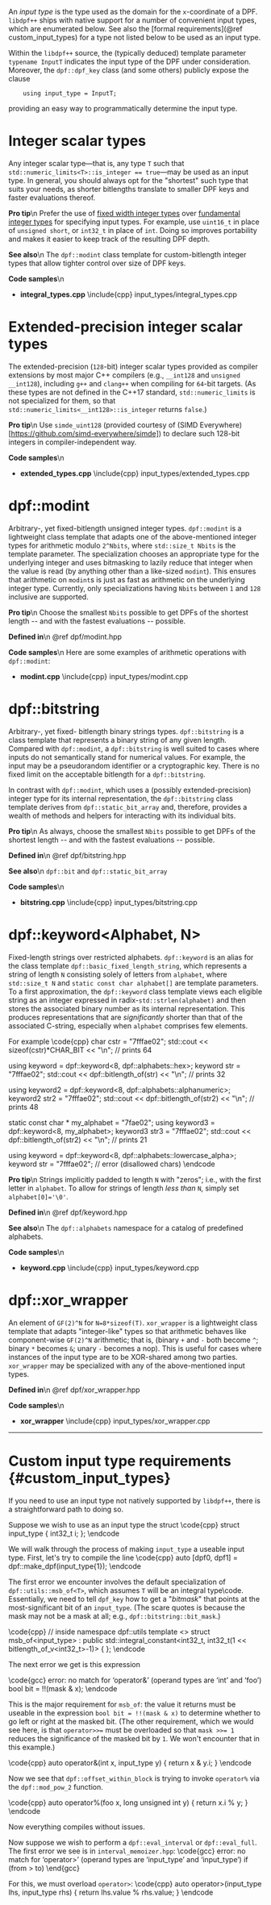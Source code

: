 <!-- # Input Types {#input_types} -->

An *input type* is the type used as the domain for the `x`-coordinate of a
DPF. `libdpf++` ships with native support for a number of convenient input
types, which are enumerated below. See also the [formal requirements](@ref custom_input_types)
for a type not listed below to be used as an input type.

Within the `libdpf++` source, the (typically deduced) template parameter
`typename InputT` indicates the input type of the DPF under consideration.
Moreover, the `dpf::dpf_key` class (and some others) publicly expose the
clause
```
    using input_type = InputT;
```
providing an easy way to programmatically determine the input type.

# Integer scalar types
Any integer scalar type&mdash;that is, any type `T` such that
`std::numeric_limits<T>::is_integer == true`&mdash;may be used as an input
type. In general, you should always opt for the "shortest" such type that
suits your needs, as shorter bitlengths translate to smaller DPF keys and
faster evaluations thereof.

**Pro tip**\n
Prefer the use of [fixed width integer types](https://en.cppreference.com/w/cpp/types/integer)
over [fundamental integer types](https://en.cppreference.com/w/cpp/language/types)
for specifying input types. For example, use `uint16_t` in place of
`unsigned short`, or `int32_t` in place of `int`. Doing so improves
portability and makes it easier to keep track of the resulting DPF depth.

**See also**\n
The `dpf::modint` class template for custom-bitlength integer types that
allow tighter control over size of DPF keys.

**Code samples**\n
<div class="tabbed">

  - <b class="tab-title">integral_types.cpp</b>  \include{cpp} input_types/integral_types.cpp

</div>

# Extended-precision integer scalar types

The extended-precision (`128`-bit) integer scalar types provided as
compiler extensions by most major C++ compilers (e.g.,  `__int128` and `unsigned __int128`), including `g++` and
`clang++` when compiling for `64`-bit targets. (As these types are not
defined in the C++17 standard, `std::numeric_limits` is not specialized 
for them, so that `std::numeric_limits<__int128>::is_integer` returns
`false`.)

**Pro tip**\n
Use `simde_uint128` (provided courtesy of (SIMD Everywhere)[https://github.com/simd-everywhere/simde])
to declare such 128-bit integers in compiler-independent way.

**Code samples**\n
<div class="tabbed">

  - <b class="tab-title">extended_types.cpp</b> \include{cpp} input_types/extended_types.cpp

</div>

# dpf::modint<Nbits>

Arbitrary-, yet fixed-bitlength unsigned integer types. `dpf::modint` is a
lightweight class template that adapts one of the above-mentioned integer
types for arithmetic modulo `2^Nbits`, where `std::size_t Nbits` is the
template parameter. The specialization chooses an appropriate type for
the underlying integer and uses bitmasking to lazily reduce that integer
when the value is read (by anything other than a like-sized `modint`).
This ensures that arithmetic on `modint`s is just as fast as arithmetic on
the underlying integer type. Currently, only specializations having
`Nbits` between `1` and `128` inclusive are supported.

**Pro tip**\n
Choose the smallest `Nbits` possible to get DPFs of the shortest length --
and with the fastest evaluations -- possible.

**Defined in**\n
@ref dpf/modint.hpp

**Code samples**\n
Here are some examples of arithmetic operations with `dpf::modint`:
<div class="tabbed">

  - <b class="tab-title">modint.cpp</b>  \include{cpp} input_types/modint.cpp

</div>

# dpf::bitstring<Nbits>

Arbitrary-, yet fixed- bitlength binary strings types. `dpf::bitstring` is
a class template that represents a binary string of any given length.
Compared with `dpf::modint`, a `dpf::bitstring` is well suited to cases
where inputs do not semantically stand for numerical values. For example,
the input may be a pseudorandom identifier or a cryptographic key. There
is no fixed limit on the acceptable bitlength for a `dpf::bitstring`.

In contrast with `dpf::modint`, which uses a (possibly extended-precision)
integer type for its internal representation, the `dpf::bitstring` class
template derives from `dpf::static_bit_array` and, therefore, provides a
wealth of methods and helpers for interacting with its individual bits.

**Pro tip**\n
As always, choose the smallest `Nbits` possible to get DPFs of the
shortest length -- and with the fastest evaluations -- possible.

**Defined in**\n
@ref dpf/bitstring.hpp

**See also**\n
`dpf::bit` and `dpf::static_bit_array`

**Code samples**\n
<div class="tabbed">

  - <b class="tab-title">bitstring.cpp</b>  \include{cpp} input_types/bitstring.cpp

</div>

# dpf::keyword<Alphabet, N>

Fixed-length strings over restricted alphabets. `dpf::keyword` is an alias
for the class template `dpf::basic_fixed_length_string`, which represents
a string of length `N` consisting solely of letters from
`alphabet`, where `std::size_t N` and `static const char alphabet[]` are
template parameters. To a first approximation, the `dpf::keyword` class
template views each eligible string as an integer expressed in
radix-`std::strlen(alphabet)` and then stores the associated binary number as its
internal representation. This produces representations that are
*significantly* shorter than that of the associated C-string, especially
when `alphabet` comprises few elements.

For example
\code{cpp}
char cstr = "7fffae02";
std::cout << sizeof(cstr)*CHAR_BIT << "\n"; // prints 64

using keyword = dpf::keyword<8, dpf::alphabets::hex>;
keyword str = "7fffae02";
std::cout << dpf::bitlength_of(str) << "\n"; // prints 32

using keyword2 = dpf::keyword<8, dpf::alphabets::alphanumeric>;
keyword2 str2 = "7fffae02";
std::cout << dpf::bitlength_of(str2) << "\n"; // prints 48

static const char * my_alphabet = "7fae02";
using keyword3 = dpf::keyword<8, my_alphabet>;
keyword3 str3 = "7fffae02";
std::cout << dpf::bitlength_of(str2) << "\n"; // prints 21

using keyword = dpf::keyword<8, dpf::alphabets::lowercase_alpha>;
keyword str = "7fffae02";                     // error (disallowed chars)
\endcode

**Pro tip**\n
Strings implicitly padded to length `N` with "zeros"; i.e., with the first
letter in `alphabet`. To allow for strings of length *less than* `N`,
simply set ``alphabet[0]='\0'``.

**Defined in**\n
@ref dpf/keyword.hpp

**See also**\n
The `dpf::alphabets` namespace for a catalog of predefined alphabets.

**Code samples**\n
<div class="tabbed">

  - <b class="tab-title">keyword.cpp</b>  \include{cpp} input_types/keyword.cpp

</div>

# dpf::xor_wrapper<T>

An element of `GF(2)^N` for `N=8*sizeof(T)`. `xor_wrapper` is a
lightweight class template that adapts "integer-like" types so that
arithmetic behaves like component-wise `GF(2)^N` arithmetic; that is,
(binary `+` and `-` both become `^`; binary `*` becomes `&`; unary `-`
becomes a nop). This is useful for cases where instances of the input type
are to be XOR-shared among two parties. `xor_wrapper` may be specialized
with any of the above-mentioned input types.

**Defined in**\n
@ref dpf/xor_wrapper.hpp

**Code samples**\n
<div class="tabbed">

  - <b class="tab-title">xor_wrapper</b>  \include{cpp} input_types/xor_wrapper.cpp

</div>

- - -

# Custom input type requirements {#custom_input_types}

If you need to use an input type not natively supported by `libdpf++`, there
is a straightforward path to doing so.

Suppose we wish to use as an input type the struct
\code{cpp}
struct input_type { int32_t i; };
\endcode

We will walk through the process of making `input_type` a useable input type.
First, let's try to compile the line
\code{cpp}
auto [dpf0, dpf1] = dpf::make_dpf(input_type{1});
\endcode

The first error we encounter involves the default specialization of
`dpf::utils::msb_of<T>`, which assumes `T` will be an integral type\code.
Essentially, we need to tell `dpf_key` how to get a "*bitmask*" that points
at the most-significant bit of an `input_type`. (The scare quotes is because
the mask may not be a mask at all; e.g., `dpf::bitstring::bit_mask`.)

\code{cpp}
// inside namespace dpf::utils
template <> struct msb_of<input_type>
  : public std::integral_constant<int32_t, int32_t(1 << bitlength_of_v<int32_t>-1)> { };
\endcode

The next error we get is this expression

\code{gcc}
error: no match for ‘operator&’ (operand types are ‘int’ and ‘foo’)
                  bool bit = !!(mask & x);
\endcode

This is the major requirement for `msb_of`: the value it returns must be useable
in the expression `bool bit = !!(mask & x)` to determine whether to go left or
right at the masked bit. (The other requirement, which we would see here, is
that `operator>>=` must be overloaded so that `mask >>= 1` reduces the
significance of the masked bit by `1`. We won't encounter that in this
example.)

\code{cpp}
auto operator&(int x, input_type y) { return x & y.i; }
\endcode

Now we see that `dpf::offset_within_block` is trying to invoke `operator%`
via the `dpf::mod_pow_2` function.

\code{cpp}
auto operator%(foo x, long unsigned int y) { return x.i % y; }
\endcode

Now everything compiles without issues. 

Now suppose we wish to perform a `dpf::eval_interval` or `dpf::eval_full`. The
first error we see is in `interval_memoizer.hpp`:
\code{gcc}
error: no match for ‘operator>’ (operand types are ‘input_type’ and ‘input_type’)
       if (from > to)
\end{gcc}

For this, we must overload `operator>`:
\code{cpp}
auto operator>(input_type lhs, input_type rhs) { return lhs.value % rhs.value; }
\endcode
